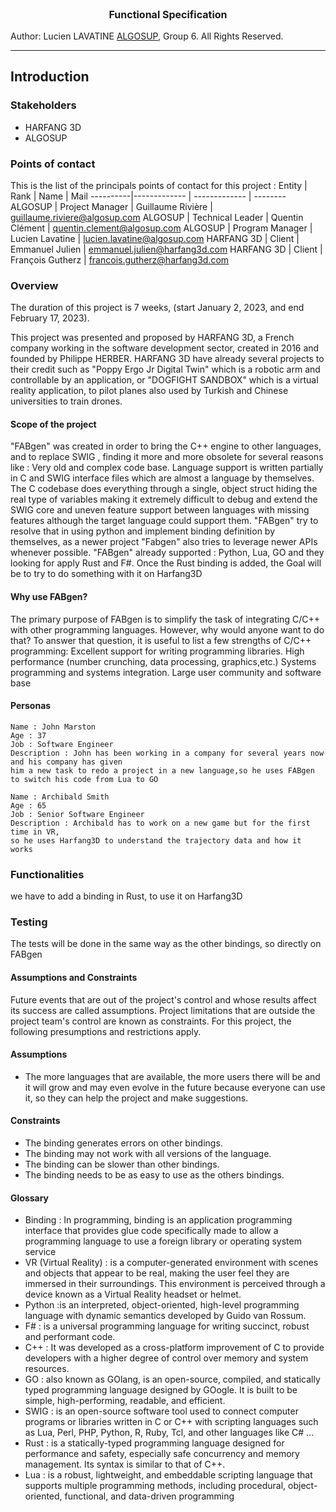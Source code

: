 <p align="center" style="font-weight: bold;font-size: 16px"> Functional Specification </p>

Author: Lucien LAVATINE
[ALGOSUP](https://alGOsup.com/), Group 6. All Rights Reserved.
<hr>

## Introduction

### Stakeholders

- HARFANG 3D
- ALGOSUP
  
### Points of contact

This is the list of the principals points of contact for this project :
Entity | Rank | Name | Mail 
----------|------------- | ------------- | --------
ALGOSUP | Project Manager |  Guillaume Rivière | guillaume.riviere@algosup.com
ALGOSUP | Technical Leader |  Quentin Clément | quentin.clement@algosup.com
ALGOSUP | Program Manager | Lucien Lavatine | lucien.lavatine@algosup.com
HARFANG 3D | Client | Emmanuel Julien   | emmanuel.julien@harfang3d.com
HARFANG 3D | Client | François Gutherz | francois.gutherz@harfang3d.com

### Overview

The duration of this project is 7 weeks, (start January 2, 2023, and end February 17, 2023).

 This project was presented and proposed by HARFANG 3D, a French company working in the software development sector, created in 2016 and founded by Philippe HERBER.
HARFANG 3D have already several projects to their credit such as "Poppy Ergo Jr Digital Twin" which is a robotic arm and controllable by an application, or "DOGFIGHT SANDBOX" which is a virtual reality application, to pilot planes also used by Turkish and Chinese universities to train drones. 

#### Scope of the project

 "FABgen" was created in order to bring the C++ engine to other languages, and to replace SWIG , finding it more and more obsolete for several reasons like :
Very old and complex code base. Language support is written partially in C and SWIG interface files which are almost a language by themselves. The C codebase does everything through a single, object struct hiding the real type of variables making it extremely difficult to debug and extend the SWIG core and uneven feature support between languages with missing features although the target language could support them.
"FABgen" try to resolve that in using python and implement binding definition by themselves, as a newer project "Fabgen" also tries to leverage newer APIs whenever possible.
"FABgen" already supported : Python, Lua, GO and they looking for apply Rust and F#.
Once the Rust binding is added, the Goal will be to try to do something with it on Harfang3D

#### Why use FABgen?
The primary purpose of FABgen is to simplify the task of integrating C/C++ with other programming languages. 
However, why would anyone want to do that? 
To answer that question, it is useful to list a few strengths of C/C++ programming:
Excellent support for writing programming libraries. 
High performance (number crunching, data processing, graphics,etc.) Systems programming and systems integration.
Large user community and software base

#### Personas

```
Name : John Marston
Age : 37
Job : Software Engineer
Description : John has been working in a company for several years now and his company has given
him a new task to redo a project in a new language,so he uses FABgen to switch his code from Lua to GO 
```
```
Name : Archibald Smith
Age : 65 
Job : Senior Software Engineer
Description : Archibald has to work on a new game but for the first time in VR,
so he uses Harfang3D to understand the trajectory data and how it works 
```

### Functionalities 

we have to add a binding in Rust, to use it on Harfang3D

### Testing 

The tests will be done in the same way as the other bindings, so directly on FABgen 

#### Assumptions and Constraints 

Future events that are out of the project's control and whose results affect its success are called assumptions. Project limitations that are outside the project team's control are known as constraints. For this project, the following presumptions and restrictions apply.

#### Assumptions

- The more languages that are available, the more users there will be and it will grow and may even evolve in the future because everyone can use it, so they can help the project and make suggestions.

#### Constraints

- The binding generates errors on other bindings.
- The binding may not work with all versions of the language.
- The binding can be slower than other bindings.
- The binding needs to be as easy to use as the others bindings.

#### Glossary 

- Binding : In programming, binding is an application programming interface  that provides glue code specifically made to allow a programming language to use a foreign library or operating system service
- VR (Virtual Reality) : is a computer-generated environment with scenes and objects that appear to be real, making the user feel they are immersed in their surroundings. This environment is perceived through a device known as a Virtual Reality headset or helmet.
- Python :is an interpreted, object-oriented, high-level programming language with dynamic semantics developed by Guido van Rossum.
- F# : is a universal programming language for writing succinct, robust and performant code.
- C++ : It was developed as a cross-platform improvement of C to provide developers with a higher degree of control over memory and system resources.
- GO : also known as GOlang, is an open-source, compiled, and statically typed programming language designed by GOogle. It is built to be simple, high-performing, readable, and efficient.
- SWIG : is an open-source software tool used to connect computer programs or libraries written in C or C++ with scripting languages such as Lua, Perl, PHP, Python, R, Ruby, Tcl, and other languages like C# ...
- Rust : is a statically-typed programming language designed for performance and safety, especially safe concurrency and memory management. Its syntax is similar to that of C++.
- Lua : is a robust, lightweight, and embeddable scripting language that supports multiple programming methods, including procedural, object-oriented, functional, and data-driven programming

